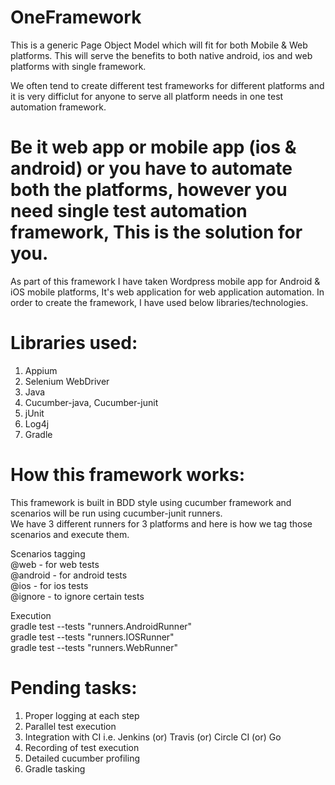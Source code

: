 # OneFramework
This is a generic Page Object Model which will fit for both Mobile & Web platforms.
This will serve the benefits to both native android, ios and web platforms with single framework.

We often tend to create different test frameworks for different platforms and it is very difficlut for anyone to serve all platform needs in one test automation framework.

# Be it web app or mobile app (ios & android) or you have to automate both the platforms, however you need single test automation framework, This is the solution for you. <br/>

As part of this framework I have taken Wordpress mobile app for Android & iOS mobile platforms, It's web application for web application automation. In order to create the framework, I have used below libraries/technologies.

# Libraries used:
1. Appium
2. Selenium WebDriver
3. Java
4. Cucumber-java, Cucumber-junit
5. jUnit
6. Log4j
7. Gradle

# How this framework works:
This framework is built in BDD style using cucumber framework and scenarios will be run using cucumber-junit runners.<br/>
We have 3 different runners for 3 platforms and here is how we tag those scenarios and execute them.

Scenarios tagging <br/>
 @web - for web tests <br/>
 @android - for android tests <br/>
 @ios - for ios tests <br/>
 @ignore - to ignore certain tests <br/>

Execution <br/>
 gradle test --tests "runners.AndroidRunner" <br/>
 gradle test --tests "runners.IOSRunner" <br/>
 gradle test --tests "runners.WebRunner" <br/>

# Pending tasks: <br/>
1. Proper logging at each step
2. Parallel test execution
3. Integration with CI i.e. Jenkins (or) Travis (or) Circle CI (or) Go
4. Recording of test execution
5. Detailed cucumber profiling
6. Gradle tasking
